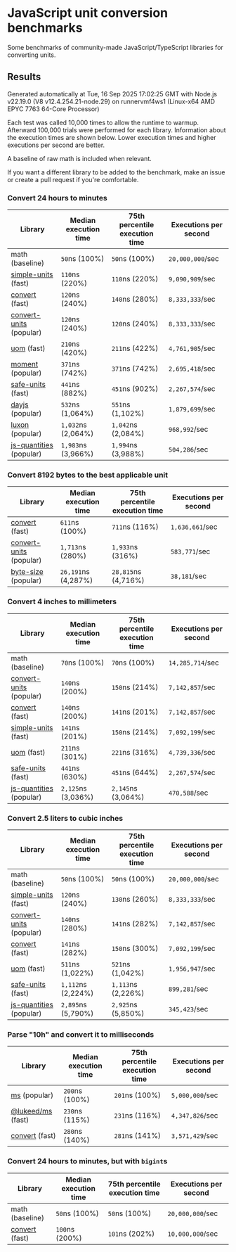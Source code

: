 # JavaScript unit conversion benchmarks

Some benchmarks of community-made JavaScript/TypeScript libraries for converting units.

## Results

<!-- beginblock(results) -->

Generated automatically at Tue, 16 Sep 2025 17:02:25 GMT with Node.js v22.19.0 (V8 v12.4.254.21-node.29) on runnervmf4ws1 (Linux-x64 AMD EPYC 7763 64-Core Processor)

Each test was called 10,000 times to allow the runtime to warmup.
Afterward 100,000 trials were performed for each library.
Information about the execution times are shown below.
Lower execution times and higher executions per second are better.

A baseline of raw math is included when relevant.

If you want a different library to be added to the benchmark, make an issue or create a pull request if you're comfortable.

### Convert 24 hours to minutes

| Library                                                            | Median execution time | 75th percentile execution time | Executions per second |
| ------------------------------------------------------------------ | --------------------- | ------------------------------ | --------------------- |
| math (baseline)                                                    | `50`ns (100%)         | `50`ns (100%)                  | `20,000,000`/sec      |
| [simple-units](https://npmjs.com/package/simple-units) (fast)      | `110`ns (220%)        | `110`ns (220%)                 | `9,090,909`/sec       |
| [convert](https://npmjs.com/package/convert) (fast)                | `120`ns (240%)        | `140`ns (280%)                 | `8,333,333`/sec       |
| [convert-units](https://npmjs.com/package/convert-units) (popular) | `120`ns (240%)        | `120`ns (240%)                 | `8,333,333`/sec       |
| [uom](https://npmjs.com/package/uom) (fast)                        | `210`ns (420%)        | `211`ns (422%)                 | `4,761,905`/sec       |
| [moment](https://npmjs.com/package/moment) (popular)               | `371`ns (742%)        | `371`ns (742%)                 | `2,695,418`/sec       |
| [safe-units](https://npmjs.com/package/safe-units) (fast)          | `441`ns (882%)        | `451`ns (902%)                 | `2,267,574`/sec       |
| [dayjs](https://npmjs.com/package/dayjs) (popular)                 | `532`ns (1,064%)      | `551`ns (1,102%)               | `1,879,699`/sec       |
| [luxon](https://npmjs.com/package/luxon) (popular)                 | `1,032`ns (2,064%)    | `1,042`ns (2,084%)             | `968,992`/sec         |
| [js-quantities](https://npmjs.com/package/js-quantities) (popular) | `1,983`ns (3,966%)    | `1,994`ns (3,988%)             | `504,286`/sec         |

### Convert 8192 bytes to the best applicable unit

| Library                                                            | Median execution time | 75th percentile execution time | Executions per second |
| ------------------------------------------------------------------ | --------------------- | ------------------------------ | --------------------- |
| [convert](https://npmjs.com/package/convert) (fast)                | `611`ns (100%)        | `711`ns (116%)                 | `1,636,661`/sec       |
| [convert-units](https://npmjs.com/package/convert-units) (popular) | `1,713`ns (280%)      | `1,933`ns (316%)               | `583,771`/sec         |
| [byte-size](https://npmjs.com/package/byte-size) (popular)         | `26,191`ns (4,287%)   | `28,815`ns (4,716%)            | `38,181`/sec          |

### Convert 4 inches to millimeters

| Library                                                            | Median execution time | 75th percentile execution time | Executions per second |
| ------------------------------------------------------------------ | --------------------- | ------------------------------ | --------------------- |
| math (baseline)                                                    | `70`ns (100%)         | `70`ns (100%)                  | `14,285,714`/sec      |
| [convert-units](https://npmjs.com/package/convert-units) (popular) | `140`ns (200%)        | `150`ns (214%)                 | `7,142,857`/sec       |
| [convert](https://npmjs.com/package/convert) (fast)                | `140`ns (200%)        | `141`ns (201%)                 | `7,142,857`/sec       |
| [simple-units](https://npmjs.com/package/simple-units) (fast)      | `141`ns (201%)        | `150`ns (214%)                 | `7,092,199`/sec       |
| [uom](https://npmjs.com/package/uom) (fast)                        | `211`ns (301%)        | `221`ns (316%)                 | `4,739,336`/sec       |
| [safe-units](https://npmjs.com/package/safe-units) (fast)          | `441`ns (630%)        | `451`ns (644%)                 | `2,267,574`/sec       |
| [js-quantities](https://npmjs.com/package/js-quantities) (popular) | `2,125`ns (3,036%)    | `2,145`ns (3,064%)             | `470,588`/sec         |

### Convert 2.5 liters to cubic inches

| Library                                                            | Median execution time | 75th percentile execution time | Executions per second |
| ------------------------------------------------------------------ | --------------------- | ------------------------------ | --------------------- |
| math (baseline)                                                    | `50`ns (100%)         | `50`ns (100%)                  | `20,000,000`/sec      |
| [simple-units](https://npmjs.com/package/simple-units) (fast)      | `120`ns (240%)        | `130`ns (260%)                 | `8,333,333`/sec       |
| [convert-units](https://npmjs.com/package/convert-units) (popular) | `140`ns (280%)        | `141`ns (282%)                 | `7,142,857`/sec       |
| [convert](https://npmjs.com/package/convert) (fast)                | `141`ns (282%)        | `150`ns (300%)                 | `7,092,199`/sec       |
| [uom](https://npmjs.com/package/uom) (fast)                        | `511`ns (1,022%)      | `521`ns (1,042%)               | `1,956,947`/sec       |
| [safe-units](https://npmjs.com/package/safe-units) (fast)          | `1,112`ns (2,224%)    | `1,113`ns (2,226%)             | `899,281`/sec         |
| [js-quantities](https://npmjs.com/package/js-quantities) (popular) | `2,895`ns (5,790%)    | `2,925`ns (5,850%)             | `345,423`/sec         |

### Parse "10h" and convert it to milliseconds

| Library                                                   | Median execution time | 75th percentile execution time | Executions per second |
| --------------------------------------------------------- | --------------------- | ------------------------------ | --------------------- |
| [ms](https://npmjs.com/package/ms) (popular)              | `200`ns (100%)        | `201`ns (100%)                 | `5,000,000`/sec       |
| [@lukeed/ms](https://npmjs.com/package/@lukeed/ms) (fast) | `230`ns (115%)        | `231`ns (116%)                 | `4,347,826`/sec       |
| [convert](https://npmjs.com/package/convert) (fast)       | `280`ns (140%)        | `281`ns (141%)                 | `3,571,429`/sec       |

### Convert 24 hours to minutes, but with `bigint`s

| Library                                             | Median execution time | 75th percentile execution time | Executions per second |
| --------------------------------------------------- | --------------------- | ------------------------------ | --------------------- |
| math (baseline)                                     | `50`ns (100%)         | `50`ns (100%)                  | `20,000,000`/sec      |
| [convert](https://npmjs.com/package/convert) (fast) | `100`ns (200%)        | `101`ns (202%)                 | `10,000,000`/sec      |

<!-- endblock(results) -->
